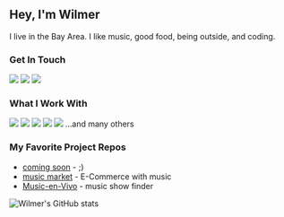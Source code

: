 ## Hey, I'm Wilmer 
I live in the Bay Area. I like music, good food, being outside, and coding. 

### Get In Touch
<a href="mailto:wmartinez.mail@gmail.com"><img src="https://img.shields.io/badge/Gmail-D14836?style=for-the-badge&logo=gmail&logoColor=white"></a> <a href="https://www.linkedin.com/in/wilmer-martinez/"><img src="https://img.shields.io/badge/LinkedIn-0077B5?style=for-the-badge&logo=linkedin&logoColor=white"></a> <a href="https://wilmermartinez.herokuapp.com/"><img src="https://img.shields.io/badge/portfolio-0A0A0A?style=for-the-badge&logo=dev.to&logoColor=white"></a> 

### What I Work With
<img src="https://img.shields.io/badge/JavaScript-F7DF1E?style=for-the-badge&logo=javascript&logoColor=black"> <img src="https://img.shields.io/badge/Node.js-43853D?style=for-the-badge&logo=node.js&logoColor=white"> <img src="https://img.shields.io/badge/HTML5-E34F26?style=for-the-badge&logo=html5&logoColor=white"> <img src="https://img.shields.io/badge/CSS3-1572B6?style=for-the-badge&logo=css3&logoColor=white"> <img src="https://img.shields.io/badge/React-20232A?style=for-the-badge&logo=react&logoColor=61DAFB"> 
...and many others


### My Favorite Project Repos
* <a href="https://github.com/">coming soon</a> - ;)
* <a href="https://github.com/jacobmcanepa/music-market">music market</a> - E-Commerce with music
* <a href="https://github.com/wilmr/Music-en-Vivo">Music-en-Vivo</a> - music show finder

![Wilmer's GitHub stats](https://github-readme-stats.vercel.app/api?username=wilmr&show_icons=true&theme=dark)
